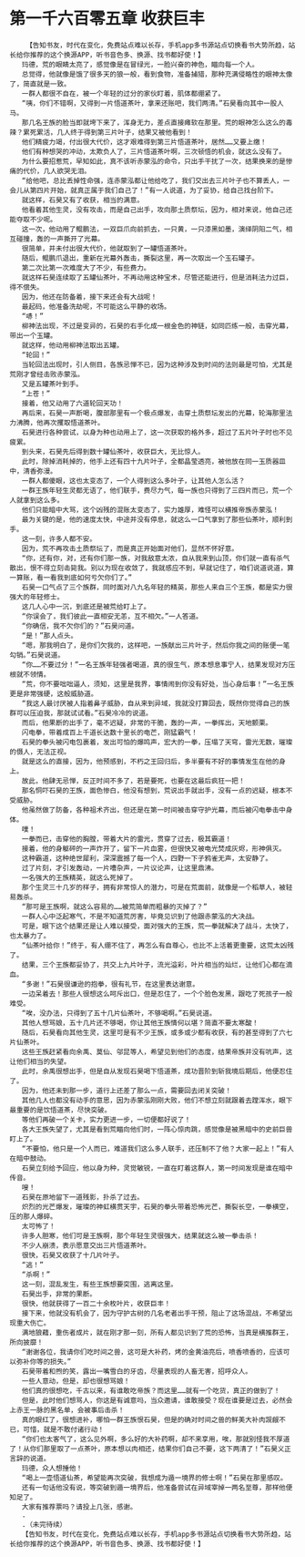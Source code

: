 # 第一千六百零五章 收获巨丰
        【告知书友，时代在变化，免费站点难以长存，手机app多书源站点切换看书大势所趋，站长给你推荐的这个换源APP，听书音色多、换源、找书都好使！】
       玛德，荒的眼睛太亮了，感觉像是在冒绿光，一脸兴奋的神色，瞄向每一个人。
       总觉得，他就像是饿了很多天的狼一般，看到食物，准备捕猎，那种充满侵略性的眼神太像了，简直就是一致。
       一群人都很不自在，被一个年轻的过分的家伙盯着，肌体都绷紧了。
       “咦，你们不错啊，又得到一片悟道茶叶，拿来还账吧，我们两清。”石昊看向其中一股人马。
       那几名王族的脸当即就垮下来了，浑身无力，差点直接瘫软在那里。荒的眼神怎么这么的毒辣？累死累活，几人终于得到第三片叶子，结果又被他看到！
       他们精疲力竭，付出很大代价，这才艰难得到第三片悟道茶叶，居然……又要上缴！
       他们有种想哭的冲动，太欺负人了，三片悟道茶叶啊，三次顿悟的机会，就这么没有了。
       为什么要招惹荒，早知如此，真不该听赤蒙泓的命令，只出手干扰了一次，结果换来的是惨痛的代价，几人欲哭无泪。
       “给他吧，总比丢掉性命强，连赤蒙泓都让他给吃了，我们交出去三片叶子也不算丢人，一会儿从第四片开始，就真正属于我们自己了！”有一人说道，为了妥协，给自己找台阶下。
       就这样，石昊又有了收获，相当的满意。
       他看着其他生灵，没有攻击，而是自己出手，攻向那土质祭坛，因为，相对来说，他自己还能夺取不少呢。
       这一次，他动用了鲲鹏法，一双巨爪向前抓去，一只黄，一只漆黑如墨，演绎阴阳二气，相互碰撞，轰的一声撕开了光幕。
       很简单，并未付出很大代价，他就取到了一罐悟道茶叶。
       随后，鲲鹏爪退出，重新在光幕外轰击，撕裂这里，再一次取出一个玉石罐子。
       第二次比第一次难度大了不少，有些费力。
       就这样石昊连续取了五罐仙茶叶，不再动用这种宝术，尽管还能进行，但是消耗法力过巨，得不偿失。
       因为，他还在防备着，接下来还会有大战呢！
       最起码，他准备洗劫呢，不可能这么平静的收场。
       “哧！”
       柳神法出现，不过是变异的，石昊的右手化成一根金色的神链，如同匹练一般，击穿光幕，带出一个玉罐。
       就这样，他动用柳神法取出五罐。
       “轮回！”
       当轮回法出现时，引人侧目，各族忌惮不已，因为这种涉及到时间的法则最是可怕，尤其是荒刚才曾经击败赤蒙泓。
       又是五罐茶叶到手。
       “上苍！”
       接着，他又动用了六道轮回天功！
       再后来，石昊一声断喝，腹部那里有一个极点爆发，击穿土质祭坛发出的光幕，轮海那里法力沸腾，他再次攫取悟道茶叶。
       石昊进行各种尝试，以身为种也动用上了，这一次获取的格外多，超过了五片叶子时也不见疲累。
       到头来，石昊先后得到数十罐仙茶叶，收获巨大，无比惊人。
       此时，除掉消耗掉的，他手上还有四十九片叶子，全都晶莹透亮，被他放在同一玉质器皿中，清香弥漫。
       一群人都傻眼，这也太变态了，一个人得到这么多叶子，让其他人怎么活？
       一群王族年轻生灵都无语了，他们联手，费尽力气，每一族也只得到了三四片而已，荒一个人就拿到这么多。
       他们只能暗中大骂，这个凶残的混账太变态了，实力雄厚，难怪可以横推帝族赤蒙泓！
       最为关键的是，他的速度太快，中途并没有停息，就这么一口气拿到了那些仙茶叶，顺利到手。
       这一刻，许多人都不安。
       因为，荒不再攻击土质祭坛了，而是真正开始面对他们，显然不怀好意。
       “你，还有你，对，还有你们那一族，对我敌意太浓，自从我来到山顶，你们就一直有杀气散出，恨不得立刻击毙我。别以为现在收敛了，我就感应不到，早就记住了，咱们说道说道，算一算账，看一看我到底如何亏欠你们了。”
       石昊一口气点了三个族群，同时面对八九名年轻的精英，那些人来自三个王族，都是实力很强大的年轻修士。
       这几人心中一沉，到底还是被荒给盯上了。
       “你误会了，我们彼此一直相安无恙，互不相欠。”一人答道。
       “你确信，我不欠你们的？”石昊问道。
       “是！”那人点头。
       “嗯，那我明白了，是你们欠我的，这样吧，一族献出三片叶子，然后你我之间的账便一笔勾销。”石昊说道。
       “你……不要过分！”一名王族年轻强者喝道，真的很生气，原本想息事宁人，结果发现对方压根就不领情。
       “荒，你不要咄咄逼人，须知，这里是我界，事情闹到你没有好处，当心身后事！”一名王族更是非常强硬，这般威胁道。
       “我这人最讨厌被人指着鼻子威胁，自从来到异域，我就没打算回去，既然你觉得自己的族群可以压迫我，那就试试看。”石昊冷冷的说道。
       而后，他果断的出手了，毫不迟疑，非常的干脆，轰的一声，一拳挥出，天地颤栗。
       闪电拳，带着成百上千道长达数十里长的电芒，刚猛霸气！
       石昊的拳头被闪电包裹着，发出可怕的爆鸣声，宏大的一拳，压塌了天穹，雷光无数，璀璨的慑人，无法正视。
       就是这么的直接，因为，他预感到，不朽之王回归后，多半要有不好的事情发生在他的身上。
       故此，他肆无忌惮，反正时间不多了，若是要死，也要在这最后疯狂一把！
       那名恫吓石昊的王族，面色惨白，他没有想到，荒说出手就出手，没有一点的迟疑，根本不受威胁。
       他虽然做了防备，各种祖术齐出，但还是在第一时间被击穿守护光幕，而后被闪电拳击中身体。
       噗！
       一拳而已，击穿他的胸膛，带着大片的雷光，贯穿了过去，极其霸道！
       接着，他的身躯砰的一声炸开了，留下一片血雾，但很快又被电光焚成灰烬，形神俱灭。
       这种霸道，这种绝世犀利，深深震撼了每一个人，四野一下子鸦雀无声，太安静了。
       过了片刻，才引发轰动，一片嘈杂声，一片议论声，让这里鼎沸。
       一名强大的王族精英，就这么死掉了。
       那个生灵三十几岁的样子，拥有非常惊人的潜力，可是在荒面前，就像是一个稻草人，被轻易轰杀。
       “那可是王族啊，就这么容易的……被荒简单而粗暴的灭掉了？”
       一群人心中泛起寒气，不是不知道荒厉害，毕竟见识到了他跟赤蒙泓的大决战。
       可是，眼下这个结果还是让人难以接受，面对强大的王族，荒一拳就解决了战斗，太快了，也太暴力了。
       “仙茶叶给你！”终于，有人绷不住了，再怎么有自尊心，也比不上活着更重要，这荒太凶残了。
       结果，三个王族都妥协了，共交上九片叶子，流光溢彩，叶片相当的灿烂，让他们心都在滴血。
       “多谢！”石昊很谦逊的抱拳，很有礼节，在这里表达谢意。
       一边呆着去！那些人很想这么呵斥出口，但是忍住了，一个个脸色发黑，跟吃了死孩子一般难受。
       “唉，没办法，只得到了五十几片仙茶叶，不够喝啊。”石昊说道。
       其他人想骂娘，五十几片还不够喝，你让其他王族情何以堪？简直不要太寒酸！
       随后，石昊看向其他生灵，这里可是有不少王族，或多或少都有收获，有的甚至得到了六七片仙茶叶。
       这些王族赶紧看向余禹、莫仙、邬昆等人，希望见到他们的态度，结果帝族并没有吭声，这让他们相当的失望。
       此时，余禹很想出手，但是自从发现石昊喝下悟道茶，成功晋阶到斩我境后期后，他便忍住了。
       因为，他还未到那一步，道行上还差了那么一点，需要回去闭关突破！
       其他几人也都没有动手的意思，因为赤蒙泓刚刚大败，他们不想立刻就跟着去蹚浑水，眼下最重要的是饮悟道茶，尽快突破。
       等他们再破一个关卡，实力更进一步，一切便都好说了！
       各大王族失望了，尤其是看到荒瞄向他们时，一阵心惊肉跳，感觉像是被黑暗中的史前巨兽盯上了。
       “不要怕，他只是一个人而已，难道我们这么多人联手，还压制不了他？大家一起上！”有人在暗中鼓动。
       石昊立刻给予回应，他以身为种，灵觉敏锐，一直在盯着这群人，第一时间发现是谁在暗中传音。
       嗖！
       石昊在原地留下一道残影，扑杀了过去。
       炽烈的光芒爆发，璀璨的神虹横贯天宇，石昊的拳头带着恐怖光芒，撕裂长空，一拳横空，压的那人爆碎。
       太可怖了！
       许多人胆寒，他们可是王族啊，那个年轻生灵很强大，结果就这么被一拳击杀！
       不少人崩溃，表示愿意交出三片悟道茶叶。
       很快，石昊又收获了十几片叶子。
       “逃！”
       “杀啊！”
       这一刻，混乱发生，有些王族想要突围，逃离这里。
       石昊出手，非常的果断。
       很快，他就获得了一百二十余枚叶片，收获巨丰！
       接下来，他就没有机会了，因为守护古树的几名老者出手干预，阻止了这场混战，不希望出现重大伤亡。
       满地狼藉，重伤者成片，就在刚才那一刻，所有人都见识到了荒的恐怖，当真是横推群王，所向披靡！
       “谢谢各位，我请你们吃时间之兽，这可是大补药，烤的金黄油亮后，喷香喷香的，应该可以弥补你等的损失。”
       石昊带着和煦的笑，露出一嘴雪白的牙齿，尽量表现的人畜无害，招呼众人。
       一些人意动，但是，却也很想骂娘！
       他们真的很想吃，千古以来，有谁敢吃帝族？而这里……就有一个吃货，真正的做到了！
       但是，此时他们想骂人，你这是有诚意吗，当众邀请，谁敢接受？现在谁要是过去，必然会上赤王一脉的黑名单，会被事后击杀！
       真的眼红了，很想进补，哪怕一群王族恨石昊，但是的确对时间之兽的鲜美大补肉觊觎不已，可惜，就是不敢付诸行动！
       “你们也太客气了，这么见外啊，多么好的大补药啊，却不来享用，唉，那就别怪我不厚道了！从你们那里取了一点茶叶，原本想以肉相还，结果你们自己不要，这下两清了！”石昊义正言辞的说道。
       玛德，众人想捶他！
       “喝上一壶悟道仙茶，希望能再次突破，我想成为遁一境界的修士啊！”石昊在那里感叹。
       还有一句话他没有说，等突破到遁一境界后，他准备尝试在异域宰掉一两名至尊，那样他便知足了。
       大家有推荐票吗？请投上几张，感谢。
       .
       .（未完待续）
       【告知书友，时代在变化，免费站点难以长存，手机app多书源站点切换看书大势所趋，站长给你推荐的这个换源APP，听书音色多、换源、找书都好使！】